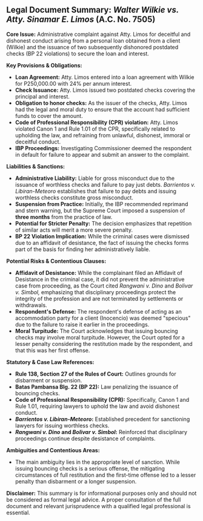 ## Legal Document Summary: *Walter Wilkie vs. Atty. Sinamar E. Limos* (A.C. No. 7505)

**Core Issue:** Administrative complaint against Atty. Limos for deceitful and dishonest conduct arising from a personal loan obtained from a client (Wilkie) and the issuance of two subsequently dishonored postdated checks (BP 22 violations) to secure the loan and interest.

**Key Provisions & Obligations:**

*   **Loan Agreement:** Atty. Limos entered into a loan agreement with Wilkie for P250,000.00 with 24% per annum interest.
*   **Check Issuance:** Atty. Limos issued two postdated checks covering the principal and interest.
*   **Obligation to honor checks:** As the issuer of the checks, Atty. Limos had the legal and moral duty to ensure that the account had sufficient funds to cover the amount.
*   **Code of Professional Responsibility (CPR) violation:** Atty. Limos violated Canon 1 and Rule 1.01 of the CPR, specifically related to upholding the law, and refraining from unlawful, dishonest, immoral or deceitful conduct.
*   **IBP Proceedings:** Investigating Commissioner deemed the respondent in default for failure to appear and submit an answer to the complaint.

**Liabilities & Sanctions:**

*   **Administrative Liability:** Liable for gross misconduct due to the issuance of worthless checks and failure to pay just debts. *Barrientos v. Libiran-Meteoro* establishes that failure to pay debts and issuing worthless checks constitute gross misconduct.
*   **Suspension from Practice:** Initially, the IBP recommended reprimand and stern warning, but the Supreme Court imposed a suspension of **three months** from the practice of law.
*   **Potential for Stricter Penalty:** The decision emphasizes that repetition of similar acts will merit a more severe penalty.
*   **BP 22 Violation Implication:** While the criminal cases were dismissed due to an affidavit of desistance, the fact of issuing the checks forms part of the basis for finding her administratively liable.

**Potential Risks & Contentious Clauses:**

*   **Affidavit of Desistance:** While the complainant filed an Affidavit of Desistance in the criminal case, it did not prevent the administrative case from proceeding, as the Court cited *Rangwani v. Dino* and *Bolivar v. Simbol,* emphasizing that disciplinary proceedings protect the integrity of the profession and are not terminated by settlements or withdrawals.
*   **Respondent's Defense:** The respondent's defense of acting as an accommodation party for a client (Inocencio) was deemed "specious" due to the failure to raise it earlier in the proceedings.
*   **Moral Turpitude:** The Court acknowledges that issuing bouncing checks may involve moral turpitude. However, the Court opted for a lesser penalty considering the restitution made by the respondent, and that this was her first offense.

**Statutory & Case Law References:**

*   **Rule 138, Section 27 of the Rules of Court:** Outlines grounds for disbarment or suspension.
*   **Batas Pambansa Blg. 22 (BP 22):** Law penalizing the issuance of bouncing checks.
*   **Code of Professional Responsibility (CPR):** Specifically, Canon 1 and Rule 1.01, requiring lawyers to uphold the law and avoid dishonest conduct.
*   ***Barrientos v. Libiran-Meteoro*:** Established precedent for sanctioning lawyers for issuing worthless checks.
*   ***Rangwani v. Dino* and *Bolivar v. Simbol*:** Reinforced that disciplinary proceedings continue despite desistance of complaints.

**Ambiguities and Contentious Areas:**

*   The main ambiguity lies in the appropriate level of sanction. While issuing bouncing checks is a serious offense, the mitigating circumstances of full restitution and the first-time offense led to a lesser penalty than disbarment or a longer suspension.

**Disclaimer:** This summary is for informational purposes only and should not be considered as formal legal advice. A proper consultation of the full document and relevant jurisprudence with a qualified legal professional is essential.
